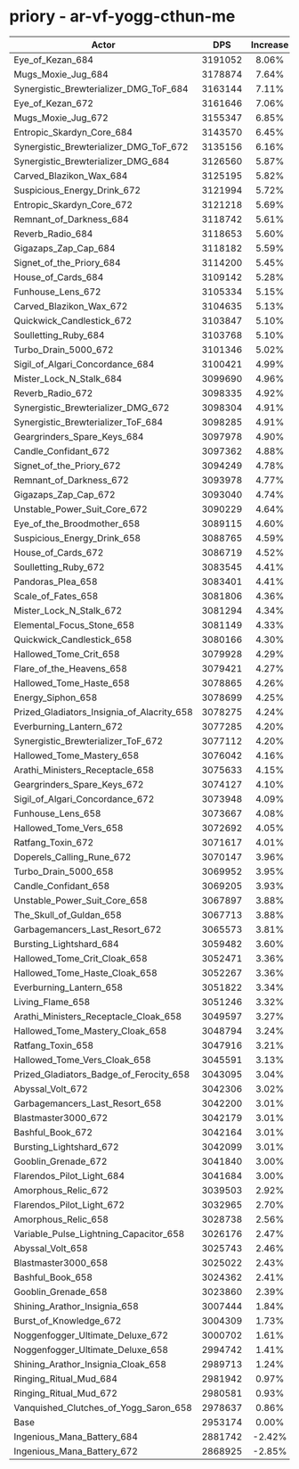 # priory - ar-vf-yogg-cthun-me
| Actor | DPS | Increase |
|---|:---:|:---:|
|Eye_of_Kezan_684|3191052|8.06%|
|Mugs_Moxie_Jug_684|3178874|7.64%|
|Synergistic_Brewterializer_DMG_ToF_684|3163144|7.11%|
|Eye_of_Kezan_672|3161646|7.06%|
|Mugs_Moxie_Jug_672|3155347|6.85%|
|Entropic_Skardyn_Core_684|3143570|6.45%|
|Synergistic_Brewterializer_DMG_ToF_672|3135156|6.16%|
|Synergistic_Brewterializer_DMG_684|3126560|5.87%|
|Carved_Blazikon_Wax_684|3125195|5.82%|
|Suspicious_Energy_Drink_672|3121994|5.72%|
|Entropic_Skardyn_Core_672|3121218|5.69%|
|Remnant_of_Darkness_684|3118742|5.61%|
|Reverb_Radio_684|3118653|5.60%|
|Gigazaps_Zap_Cap_684|3118182|5.59%|
|Signet_of_the_Priory_684|3114200|5.45%|
|House_of_Cards_684|3109142|5.28%|
|Funhouse_Lens_672|3105334|5.15%|
|Carved_Blazikon_Wax_672|3104635|5.13%|
|Quickwick_Candlestick_672|3103847|5.10%|
|Soulletting_Ruby_684|3103768|5.10%|
|Turbo_Drain_5000_672|3101346|5.02%|
|Sigil_of_Algari_Concordance_684|3100421|4.99%|
|Mister_Lock_N_Stalk_684|3099690|4.96%|
|Reverb_Radio_672|3098335|4.92%|
|Synergistic_Brewterializer_DMG_672|3098304|4.91%|
|Synergistic_Brewterializer_ToF_684|3098285|4.91%|
|Geargrinders_Spare_Keys_684|3097978|4.90%|
|Candle_Confidant_672|3097362|4.88%|
|Signet_of_the_Priory_672|3094249|4.78%|
|Remnant_of_Darkness_672|3093978|4.77%|
|Gigazaps_Zap_Cap_672|3093040|4.74%|
|Unstable_Power_Suit_Core_672|3090229|4.64%|
|Eye_of_the_Broodmother_658|3089115|4.60%|
|Suspicious_Energy_Drink_658|3088765|4.59%|
|House_of_Cards_672|3086719|4.52%|
|Soulletting_Ruby_672|3083545|4.41%|
|Pandoras_Plea_658|3083401|4.41%|
|Scale_of_Fates_658|3081806|4.36%|
|Mister_Lock_N_Stalk_672|3081294|4.34%|
|Elemental_Focus_Stone_658|3081149|4.33%|
|Quickwick_Candlestick_658|3080166|4.30%|
|Hallowed_Tome_Crit_658|3079928|4.29%|
|Flare_of_the_Heavens_658|3079421|4.27%|
|Hallowed_Tome_Haste_658|3078865|4.26%|
|Energy_Siphon_658|3078699|4.25%|
|Prized_Gladiators_Insignia_of_Alacrity_658|3078275|4.24%|
|Everburning_Lantern_672|3077285|4.20%|
|Synergistic_Brewterializer_ToF_672|3077112|4.20%|
|Hallowed_Tome_Mastery_658|3076042|4.16%|
|Arathi_Ministers_Receptacle_658|3075633|4.15%|
|Geargrinders_Spare_Keys_672|3074127|4.10%|
|Sigil_of_Algari_Concordance_672|3073948|4.09%|
|Funhouse_Lens_658|3073667|4.08%|
|Hallowed_Tome_Vers_658|3072692|4.05%|
|Ratfang_Toxin_672|3071617|4.01%|
|Doperels_Calling_Rune_672|3070147|3.96%|
|Turbo_Drain_5000_658|3069952|3.95%|
|Candle_Confidant_658|3069205|3.93%|
|Unstable_Power_Suit_Core_658|3067897|3.88%|
|The_Skull_of_Guldan_658|3067713|3.88%|
|Garbagemancers_Last_Resort_672|3065573|3.81%|
|Bursting_Lightshard_684|3059482|3.60%|
|Hallowed_Tome_Crit_Cloak_658|3052471|3.36%|
|Hallowed_Tome_Haste_Cloak_658|3052267|3.36%|
|Everburning_Lantern_658|3051822|3.34%|
|Living_Flame_658|3051246|3.32%|
|Arathi_Ministers_Receptacle_Cloak_658|3049597|3.27%|
|Hallowed_Tome_Mastery_Cloak_658|3048794|3.24%|
|Ratfang_Toxin_658|3047916|3.21%|
|Hallowed_Tome_Vers_Cloak_658|3045591|3.13%|
|Prized_Gladiators_Badge_of_Ferocity_658|3043095|3.04%|
|Abyssal_Volt_672|3042306|3.02%|
|Garbagemancers_Last_Resort_658|3042200|3.01%|
|Blastmaster3000_672|3042179|3.01%|
|Bashful_Book_672|3042164|3.01%|
|Bursting_Lightshard_672|3042099|3.01%|
|Gooblin_Grenade_672|3041840|3.00%|
|Flarendos_Pilot_Light_684|3041684|3.00%|
|Amorphous_Relic_672|3039503|2.92%|
|Flarendos_Pilot_Light_672|3032965|2.70%|
|Amorphous_Relic_658|3028738|2.56%|
|Variable_Pulse_Lightning_Capacitor_658|3026176|2.47%|
|Abyssal_Volt_658|3025743|2.46%|
|Blastmaster3000_658|3025022|2.43%|
|Bashful_Book_658|3024362|2.41%|
|Gooblin_Grenade_658|3023860|2.39%|
|Shining_Arathor_Insignia_658|3007444|1.84%|
|Burst_of_Knowledge_672|3004309|1.73%|
|Noggenfogger_Ultimate_Deluxe_672|3000702|1.61%|
|Noggenfogger_Ultimate_Deluxe_658|2994742|1.41%|
|Shining_Arathor_Insignia_Cloak_658|2989713|1.24%|
|Ringing_Ritual_Mud_684|2981942|0.97%|
|Ringing_Ritual_Mud_672|2980581|0.93%|
|Vanquished_Clutches_of_Yogg_Saron_658|2978637|0.86%|
|Base|2953174|0.00%|
|Ingenious_Mana_Battery_684|2881742|-2.42%|
|Ingenious_Mana_Battery_672|2868925|-2.85%|
